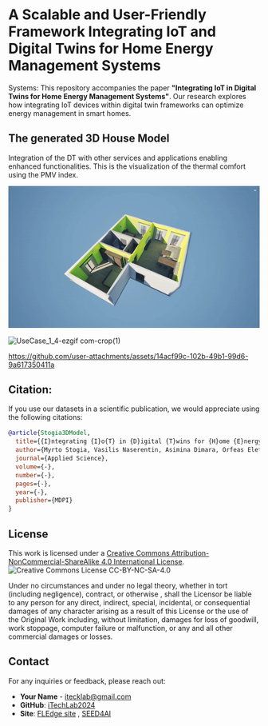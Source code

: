 # A Scalable and User-Friendly Framework Integrating IoT and Digital Twins for Home Energy Management Systems
Systems: 
This repository accompanies the paper **"Integrating IoT in Digital Twins for Home Energy Management Systems"**. Our research explores how integrating IoT devices within digital twin frameworks can optimize energy management in smart homes.

## The generated 3D House Model 
Integration of the DT with other services and applications enabling enhanced functionalities. This is the visualization of  the thermal comfort using the PMV index. 

<p align="center">
  <img src="IntegratingIoTinDigitalTwinsforHomeEnergyManagement.gif" alt="Alt Text">
</p>


![UseCase_1_4-ezgif com-crop(1)](https://github.com/user-attachments/assets/d8da7a7f-af66-4c47-a0d7-334c5cc947c8)




https://github.com/user-attachments/assets/14acf99c-102b-49b1-99d6-9a617350411a



## Citation:

If you use our datasets in a scientific publication, we would appreciate using the following citations:
```bibtex
@article{Stogia3DModel,
  title={{I}ntegrating {I}o{T} in {D}igital {T}wins for {H}ome {E}nergy {M}anagement},
  author={Myrto Stogia, Vasilis Naserentin, Asimina Dimara, Orfeas Eleftheriou, Ioannis Tzitzios, Christophoros Papaioannou, Mariya Pantusheva, Alexios Papaioannou , George Spaias, Christos-Nikolaos Anagnostopoulos, Anders Logg and Stelios Krinidis},
  journal={Applied Science},
  volume={-},
  number={-},
  pages={-},
  year={-},
  publisher={MDPI}
}
```

## License
This work is licensed under a [Creative Commons Attribution-NonCommercial-ShareAlike 4.0 International License](http://creativecommons.org/licenses/by-nc-sa/4.0/).
![Creative Commons License CC-BY-NC-SA-4.0](https://i.creativecommons.org/l/by-nc-sa/4.0/88x31.png)

Under no circumstances and under no legal theory, whether in tort (including negligence), contract, or otherwise , shall the Licensor be liable to any person for any direct, indirect, special, incidental, or consequential damages of any character arising as a result of this License or the use of the Original Work including, without limitation, damages for loss of goodwill, work stoppage, computer failure or malfunction, or any and all other commercial damages or losses.


## Contact

For any inquiries or feedback, please reach out:

- **Your Name** - [itecklab@gmail.com](mailto:itecklab@gmail.com)
- **GitHub**: [iTechLab2024](https://github.com/iTechLab2024)
- **Site**: [FLEdge site](https://fledge.ihu.gr/) , [SEED4AI](https://seed4ai.ee.duth.gr/)
